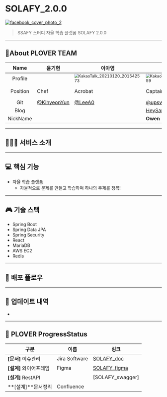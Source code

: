 # SOLAFY_2.0.0

[![facebook_cover_photo_2](https://user-images.githubusercontent.com/70404643/105164313-54a0b500-5b58-11eb-8d0a-e6296ca74c89.png)](https://user-images.githubusercontent.com/45934117/94068485-35a04980-fe2a-11ea-8b57-abd9bde30014.png)

> SSAFY 스터디 자율 학습 플랫폼 SOLAFY 2.0.0

---

## 👯‍️About PLOVER TEAM

|   Name   | 윤기현                                       | 이아영                                                       | 박상우                                                       | 서범석                                                       | 이주희            |
| :------: | -------------------------------------------- | ------------------------------------------------------------ | ------------------------------------------------------------ | ------------------------------------------------------------ | ----------------- |
| Profile  |                                              | <img src="https://user-images.githubusercontent.com/70404643/105169123-6a18dd80-5b5e-11eb-9e91-41fe504efa9c.jpg" alt="KakaoTalk_20210120_201542573" style="zoom:80%;" /> | <img src="https://user-images.githubusercontent.com/70404643/105169356-c4b23980-5b5e-11eb-915a-f707a027a24e.jpg" alt="KakaoTalk_20210120_202826999" style="zoom:80%;" /> | <img src="https://user-images.githubusercontent.com/70404643/105167356-f675d100-5b5b-11eb-848e-26c5e3ad92a9.jpg" alt="KakaoTalk_20210120_200803544_01" style="zoom:80%;" /> |                   |
| Position | Chef                                         | Acrobat                                                      | Captain                                                      | Writer                                                       | Chief mate        |
|   Git    | [@KihyeonYun](https://github.com/KiHyeonYun) | [@LeeA0](https://github.com/LeeA0)                           | [@upswp](https://github.com/upswp)                           | [@calipenguin](https://github.com/callipenguin)              | [@juhee](Stephen) |
|   Blog   |                                              |                                                              | [HeySangwoo](https://upswp.github.io/)                       |                                                              |                   |
| NickName |                                              |                                                              | **Owen**                                                     | **Stephen**                                                  |                   |

---

## 👨‍👨‍👧 서비스 소개



---

##  :computer: 핵심 기능

* 자율 학습 플랫폼
  * 자율적으로 문제를 만들고 학습하며 하나의 주제를 정복!

---

##  :video_game: 기술 스택

* Spring Boot
* Spring Data JPA
* Spring Security
* React
* MariaDB
* AWS EC2
* Redis

---

## 🚀 배포 플로우



---

## :open_file_folder: 업데이트 내역

* 

---

## 📜 PLOVER ProgressStatus

| 구분                    | 이름          | 링크                                                         |
| ----------------------- | ------------- | ------------------------------------------------------------ |
| **[문서]** 이슈관리     | Jira Software | [SOLAFY_doc]()                                               |
| **[설계]** 와이어프레임 | Figma         | [SOLAFY_figma](https://www.figma.com/file/lRb9GPxT7EVxigi8mR14za/SOLAFY) |
| **[설계]** RestAPI      |               | [SOLAFY_swagger]                                             |
| **[설계]**문서정리      | Confluence    |                                                              |
